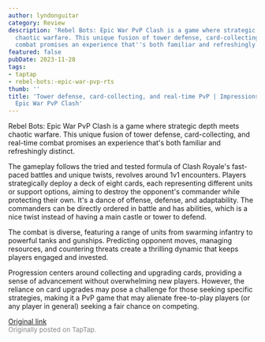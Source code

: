 ```yaml
---
author: lyndonguitar
category: Review
description: 'Rebel Bots: Epic War PvP Clash is a game where strategic depth meets
  chaotic warfare. This unique fusion of tower defense, card-collecting, and real-time
  combat promises an experience that''s both familiar and refreshingly distinct.'
featured: false
pubDate: 2023-11-28
tags:
- taptap
- rebel-bots:-epic-war-pvp-rts
thumb: ''
title: 'Tower defense, card-collecting, and real-time PvP | Impressions - Rebel Bots:
  Epic War PvP Clash'
---
```


Rebel Bots: Epic War PvP Clash is a game where strategic depth meets chaotic warfare. This unique fusion of tower defense, card-collecting, and real-time combat promises an experience that's both familiar and refreshingly distinct.

The gameplay follows the tried and tested formula of Clash Royale's fast-paced battles and unique twists, revolves around 1v1 encounters. Players strategically deploy a deck of eight cards, each representing different units or support options, aiming to destroy the opponent's commander while protecting their own. It's a dance of offense, defense, and adaptability. The commanders can be directly ordered in battle and has abilities, which is a nice twist instead of having a main castle or tower to defend.

The combat is diverse, featuring a range of units from swarming infantry to powerful tanks and gunships. Predicting opponent moves, managing resources, and countering threats create a thrilling dynamic that keeps players engaged and invested.

Progression centers around collecting and upgrading cards, providing a sense of advancement without overwhelming new players. However, the reliance on card upgrades may pose a challenge for those seeking specific strategies, making it a PvP game that may alienate free-to-play players (or any player in general) seeking a fair chance on competing.

[Original link](https://www.taptap.io/post/6604468)<br><span style="font-size: 0.95em; color: #888;">Originally posted on TapTap.</span>